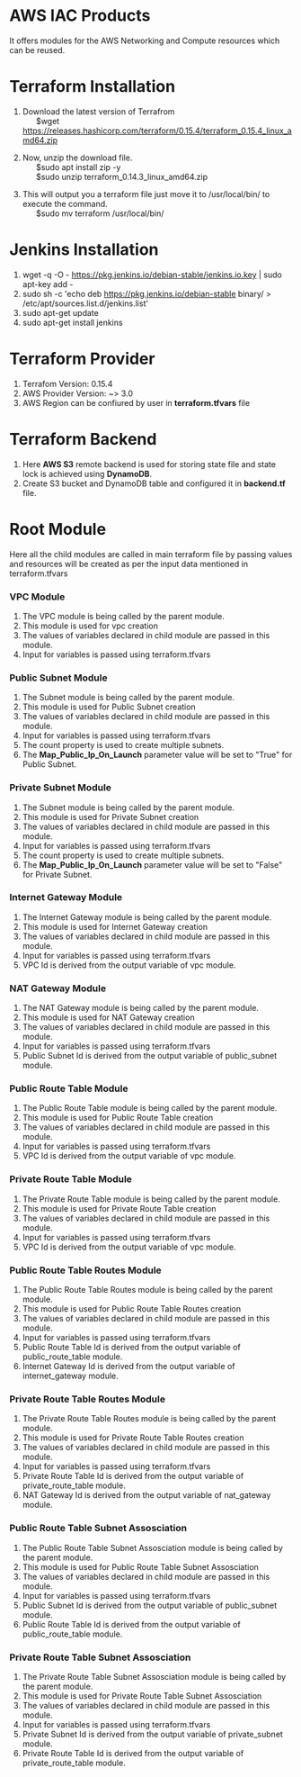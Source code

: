# AWS IAC Products
It offers modules for the AWS Networking and Compute resources which can be reused.
# Terraform Installation
1. Download the latest version of Terrafrom <br/>
   &nbsp; &nbsp; &nbsp; $wget https://releases.hashicorp.com/terraform/0.15.4/terraform_0.15.4_linux_amd64.zip <br/>
   
2. Now, unzip the download file. <br/>
  &nbsp; &nbsp; &nbsp; $sudo apt install zip -y <br/>
  &nbsp; &nbsp; &nbsp; $sudo unzip terraform_0.14.3_linux_amd64.zip

3. This will output you a terraform file just move it to /usr/local/bin/ to execute the command. <br/>
  &nbsp; &nbsp; &nbsp; $sudo mv terraform /usr/local/bin/

# Jenkins Installation
1. wget -q -O - https://pkg.jenkins.io/debian-stable/jenkins.io.key | sudo apt-key add - <br/>
2. sudo sh -c 'echo deb https://pkg.jenkins.io/debian-stable binary/ > /etc/apt/sources.list.d/jenkins.list' <br/>
3. sudo apt-get update <br/>
4. sudo apt-get install jenkins

# Terraform Provider
1. Terrafom Version: 0.15.4
2. AWS Provider Version: ~> 3.0
3. AWS Region can be confiured by user in **terraform.tfvars** file

# Terraform Backend
1. Here **AWS S3** remote backend is used for storing state file and state lock is achieved using **DynamoDB**.
2. Create S3 bucket and DynamoDB table and configured it in **backend.tf** file.

# Root Module
Here all the child modules are called in main terraform file by passing values and resources will be created as per the input data mentioned in terraform.tfvars
### VPC Module
1. The VPC module is being called by the parent module.
2. This module is used for vpc creation
3. The values of variables declared in child module are passed in this module.
4. Input for variables is passed using terraform.tfvars

### Public Subnet Module
1. The Subnet module is being called by the parent module.
2. This module is used for Public Subnet creation
3. The values of variables declared in child module are passed in this module.
4. Input for variables is passed using terraform.tfvars
5. The count property is used to create multiple subnets.
6. The **Map_Public_Ip_On_Launch** parameter value will be set to "True" for Public Subnet.

### Private Subnet Module
1. The Subnet module is being called by the parent module.
2. This module is used for  Private Subnet creation
3. The values of variables declared in child module are passed in this module.
4. Input for variables is passed using terraform.tfvars
5. The count property is used to create multiple subnets.
6. The **Map_Public_Ip_On_Launch** parameter value will be set to "False" for Private Subnet.

### Internet Gateway Module
1. The Internet Gateway module is being called by the parent module.
2. This module is used for Internet Gateway creation
3. The values of variables declared in child module are passed in this module.
4. Input for variables is passed using terraform.tfvars
5. VPC Id is derived from the output variable of vpc module.


### NAT Gateway Module
1. The NAT Gateway module is being called by the parent module.
2. This module is used for NAT Gateway creation
3. The values of variables declared in child module are passed in this module.
4. Input for variables is passed using terraform.tfvars
5. Public Subnet Id is derived from the output variable of public_subnet module.

### Public Route Table Module
1. The Public Route Table module is being called by the parent module.
2. This module is used for Public Route Table creation
3. The values of variables declared in child module are passed in this module.
4. Input for variables is passed using terraform.tfvars
5. VPC Id is derived from the output variable of vpc module.

### Private Route Table Module
1. The Private Route Table module is being called by the parent module.
2. This module is used for Private Route Table creation
3. The values of variables declared in child module are passed in this module.
4. Input for variables is passed using terraform.tfvars
5. VPC Id is derived from the output variable of vpc module.

### Public Route Table Routes Module
1. The Public Route Table Routes module is being called by the parent module.
2. This module is used for Public Route Table Routes creation
3. The values of variables declared in child module are passed in this module.
4. Input for variables is passed using terraform.tfvars
5. Public Route Table Id is derived from the output variable of public_route_table module.
6. Internet Gateway Id is derived from the output variable of internet_gateway module.

### Private Route Table Routes Module
1. The Private Route Table Routes module is being called by the parent module.
2. This module is used for Private Route Table Routes creation
3. The values of variables declared in child module are passed in this module.
4. Input for variables is passed using terraform.tfvars
5. Private Route Table Id is derived from the output variable of private_route_table module.
6. NAT Gateway Id is derived from the output variable of nat_gateway module.

### Public Route Table Subnet Assosciation
1. The Public Route Table Subnet Assosciation module is being called by the parent module.
2. This module is used for Public Route Table Subnet Assosciation
3. The values of variables declared in child module are passed in this module.
4. Input for variables is passed using terraform.tfvars
5. Public Subnet Id is derived from the output variable of public_subnet module.
6. Public Route Table Id is derived from the output variable of public_route_table module.

### Private Route Table Subnet Assosciation
1. The Private Route Table Subnet Assosciation module is being called by the parent module.
2. This module is used for Private Route Table Subnet Assosciation
3. The values of variables declared in child module are passed in this module.
4. Input for variables is passed using terraform.tfvars
5. Private Subnet Id is derived from the output variable of private_subnet module.
6. Private Route Table Id is derived from the output variable of private_route_table module.
